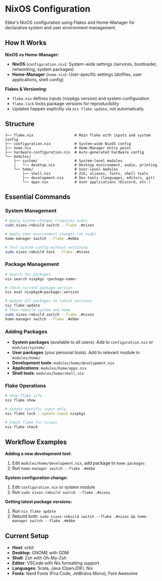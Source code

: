 # NixOS Configuration

Ebbe's NixOS configuration using Flakes and Home-Manager for declarative system and user environment management.

## How It Works

**NixOS vs Home-Manager:**
- **NixOS** (`configuration.nix`): System-wide settings (services, bootloader, networking, system packages)
- **Home-Manager** (`home.nix`): User-specific settings (dotfiles, user applications, shell config)

**Flakes & Versioning:**
- `flake.nix` defines inputs (nixpkgs version) and system configuration
- `flake.lock` locks package versions for reproducibility
- Updates happen explicitly via `nix flake update`, not automatically

## Structure

```
├── flake.nix                   # Main flake with inputs and system config
├── configuration.nix           # System-wide NixOS config  
├── home.nix                    # Home-Manager entry point
├── hardware-configuration.nix  # Auto-generated hardware config
└── modules/
    ├── system/                 # System-level modules
    │   └── desktop.nix         # Desktop environment, audio, printing
    └── home/                   # User-level modules  
        ├── shell.nix           # Zsh, aliases, fonts, shell tools
        ├── development.nix     # Dev tools (languages, editors, git)
        └── apps.nix            # User applications (Discord, etc.)
```

## Essential Commands

### System Management
```bash
# Apply system changes (requires sudo)
sudo nixos-rebuild switch --flake .#nixos

# Apply user environment changes (no sudo)
home-manager switch --flake .#ebbe

# Test system config without switching
sudo nixos-rebuild test --flake .#nixos
```

### Package Management
```bash
# Search for packages
nix search nixpkgs <package-name>

# Check current package version
nix eval nixpkgs#<package>.version

# Update all packages to latest versions
nix flake update
# Then rebuild system and home
sudo nixos-rebuild switch --flake .#nixos
home-manager switch --flake .#ebbe
```

### Adding Packages
- **System packages** (available to all users): Add to `configuration.nix` or `modules/system/`
- **User packages** (your personal tools): Add to relevant module in `modules/home/`
- **Development tools**: `modules/home/development.nix`
- **Applications**: `modules/home/apps.nix` 
- **Shell tools**: `modules/home/shell.nix`

### Flake Operations
```bash
# Show flake info
nix flake show

# Update specific input only
nix flake lock --update-input nixpkgs

# Check flake for issues
nix flake check
```

## Workflow Examples

**Adding a new development tool:**
1. Edit `modules/home/development.nix`, add package to `home.packages`
2. Run `home-manager switch --flake .#ebbe`

**System configuration change:**
1. Edit `configuration.nix` or system module
2. Run `sudo nixos-rebuild switch --flake .#nixos`

**Getting latest package versions:**
1. Run `nix flake update` 
2. Rebuild both: `sudo nixos-rebuild switch --flake .#nixos && home-manager switch --flake .#ebbe`

## Current Setup
- **Host**: orbit
- **Desktop**: GNOME with GDM
- **Shell**: Zsh with Oh-My-Zsh
- **Editor**: VSCode with Nix formatting support
- **Languages**: Scala, Java (OpenJDK), Nix
- **Fonts**: Nerd Fonts (Fira Code, JetBrains Mono), Font Awesome